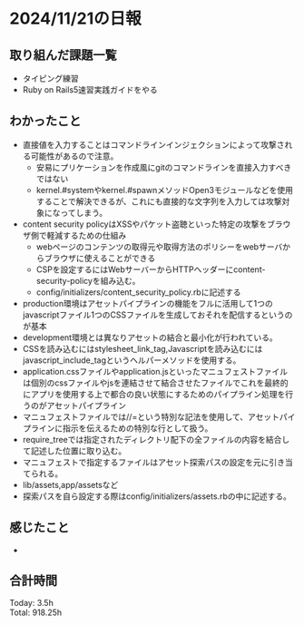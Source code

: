 # 2024/11/21の日報
## 取り組んだ課題一覧
* タイピング練習
* Ruby on Rails5速習実践ガイドをやる
## わかったこと
* 直接値を入力することはコマンドラインインジェクションによって攻撃される可能性があるので注意。
  *  安易にプリケーションを作成風にgitのコマンドラインを直接入力すべきではない
  *  kernel.#systemやkernel.#spawnメソッドOpen3モジュールなどを使用することで解決できるが、これにも直接的な文字列を入力しては攻撃対象になってしまう。
* content security policyはXSSやパケット盗聴といった特定の攻撃をブラウザ側で軽減するための仕組み
  *  webページのコンテンツの取得元や取得方法のポリシーをwebサーバからブラウザに使えることができる
  *  CSPを設定するにはWebサーバーからHTTPヘッダーにcontent-security-policyを組み込む。
  *  config/initializers/content_security_policy.rbに記述する
*  production環境はアセットパイプラインの機能をフルに活用して1つのjavascriptファイル1つのCSSファイルを生成しておそれを配信するというのが基本
  *  development環境とは異なりアセットの結合と最小化が行われている。
*  CSSを読み込むにはstylesheet_link_tag,Javascriptを読み込むにはjavascript_include_tagというヘルパーメソッドを使用する。
*  application.cssファイルやapplication.jsといったマニュフェストファイルは個別のcssファイルやjsを連結させて結合させたファイルでこれを最終的にアプリを使用する上で都合の良い状態にするためのパイプライン処理を行うのがアセットパイプライン
*  マニュフェストファイルでは//=という特別な記法を使用して、アセットパイプラインに指示を伝えるための特別な行として扱う。
  *  require_treeでは指定されたディレクトリ配下の全ファイルの内容を結合して記述した位置に取り込む。
*  マニュフェストで指定するファイルはアセット探索パスの設定を元に引き当てられる。
  *  lib/assets,app/assetsなど
  *  探索パスを自ら設定する際はconfig/initializers/assets.rbの中に記述する。                 
## 感じたこと
* 
## 合計時間  
Today: 3.5h<br>
Total: 918.25h
